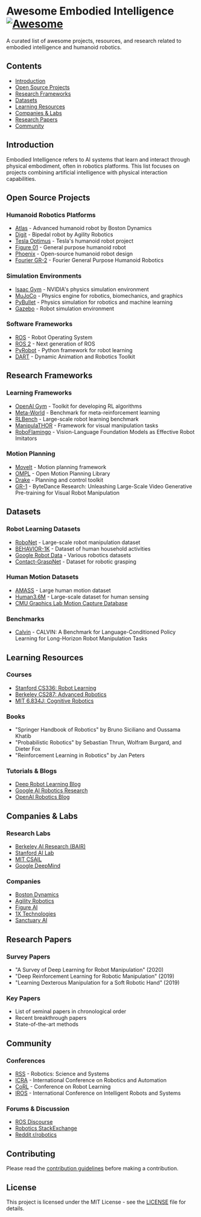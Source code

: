 # Awesome Embodied Intelligence [![Awesome](https://awesome.re/badge.svg)](https://awesome.re)

A curated list of awesome projects, resources, and research related to embodied intelligence and humanoid robotics.

## Contents
- [Introduction](#introduction)
- [Open Source Projects](#open-source-projects)
- [Research Frameworks](#research-frameworks)
- [Datasets](#datasets)
- [Learning Resources](#learning-resources)
- [Companies & Labs](#companies--labs)
- [Research Papers](#research-papers)
- [Community](#community)

## Introduction
Embodied Intelligence refers to AI systems that learn and interact through physical embodiment, often in robotics platforms. This list focuses on projects combining artificial intelligence with physical interaction capabilities.

## Open Source Projects

### Humanoid Robotics Platforms
- [Atlas](https://www.bostondynamics.com/atlas) - Advanced humanoid robot by Boston Dynamics
- [Digit](https://www.agilityrobotics.com/digit) - Bipedal robot by Agility Robotics
- [Tesla Optimus](https://www.tesla.com/optimus) - Tesla's humanoid robot project
- [Figure 01](https://www.figure.ai/) - General purpose humanoid robot
- [Phoenix](https://github.com/PhoenixNine/Phoenix) - Open-source humanoid robot design
- [Fourier GR-2]([https://www.fftai.cn](https://www.fftai.cn/products-gr2)) - Fourier General Purpose Humanoid Robotics

### Simulation Environments
- [Isaac Gym](https://developer.nvidia.com/isaac-gym) - NVIDIA's physics simulation environment
- [MuJoCo](https://mujoco.org/) - Physics engine for robotics, biomechanics, and graphics
- [PyBullet](https://pybullet.org/) - Physics simulation for robotics and machine learning
- [Gazebo](http://gazebosim.org/) - Robot simulation environment

### Software Frameworks
- [ROS](https://www.ros.org/) - Robot Operating System
- [ROS 2](https://docs.ros.org/en/rolling/) - Next generation of ROS
- [PyRobot](https://pyrobot.org/) - Python framework for robot learning
- [DART](http://dartsim.github.io/) - Dynamic Animation and Robotics Toolkit

## Research Frameworks

### Learning Frameworks
- [OpenAI Gym](https://gym.openai.com/) - Toolkit for developing RL algorithms
- [Meta-World](https://meta-world.github.io/) - Benchmark for meta-reinforcement learning
- [RLBench](https://sites.google.com/view/rlbench) - Large-scale robot learning benchmark
- [ManipulaTHOR](https://ai2thor.allenai.org/manipulathor) - Framework for visual manipulation tasks
- [RoboFlamingo](https://roboflamingo.github.io/) - Vision-Language Foundation Models as Effective Robot Imitators

### Motion Planning
- [MoveIt](https://moveit.ros.org/) - Motion planning framework
- [OMPL](https://ompl.kavrakilab.org/) - Open Motion Planning Library
- [Drake](https://drake.mit.edu/) - Planning and control toolkit
- [GR-1](https://gr1-manipulation.github.io/) - ByteDance Research: Unleashing Large-Scale Video Generative Pre-training
for Visual Robot Manipulation

## Datasets

### Robot Learning Datasets
- [RoboNet](https://www.robonet.wiki/) - Large-scale robot manipulation dataset
- [BEHAVIOR-1K](https://behavior.stanford.edu/) - Dataset of human household activities
- [Google Robot Data](https://github.com/google-research/robotics_datasets) - Various robotics datasets
- [Contact-GraspNet](https://github.com/NVlabs/contact-graspnet) - Dataset for robotic grasping

### Human Motion Datasets
- [AMASS](https://amass.is.tue.mpg.de/) - Large human motion dataset
- [Human3.6M](http://vision.imar.ro/human3.6m/) - Large-scale dataset for human sensing
- [CMU Graphics Lab Motion Capture Database](http://mocap.cs.cmu.edu/)

### Benchmarks

- [Calvin](http://calvin.cs.uni-freiburg.de/) - CALVIN: A Benchmark for Language-Conditioned Policy Learning for Long-Horizon Robot Manipulation Tasks

## Learning Resources

### Courses
- [Stanford CS336: Robot Learning](http://cs336.stanford.edu/)
- [Berkeley CS287: Advanced Robotics](https://people.eecs.berkeley.edu/~pabbeel/cs287-fa19/)
- [MIT 6.834J: Cognitive Robotics](http://courses.csail.mit.edu/6.834j/)

### Books
- "Springer Handbook of Robotics" by Bruno Siciliano and Oussama Khatib
- "Probabilistic Robotics" by Sebastian Thrun, Wolfram Burgard, and Dieter Fox
- "Reinforcement Learning in Robotics" by Jan Peters

### Tutorials & Blogs
- [Deep Robot Learning Blog](https://bair.berkeley.edu/blog/categories/robotics/)
- [Google AI Robotics Research](https://ai.google/research/teams/brain/robotics/)
- [OpenAI Robotics Blog](https://openai.com/blog/tags/robotics/)

## Companies & Labs

### Research Labs
- [Berkeley AI Research (BAIR)](https://bair.berkeley.edu/)
- [Stanford AI Lab](http://ai.stanford.edu/)
- [MIT CSAIL](https://www.csail.mit.edu/)
- [Google DeepMind](https://www.deepmind.com/)

### Companies
- [Boston Dynamics](https://www.bostondynamics.com/)
- [Agility Robotics](https://www.agilityrobotics.com/)
- [Figure AI](https://www.figure.ai/)
- [1X Technologies](https://www.1x.tech/)
- [Sanctuary AI](https://www.sanctuary.ai/)

## Research Papers

### Survey Papers
- "A Survey of Deep Learning for Robot Manipulation" (2020)
- "Deep Reinforcement Learning for Robotic Manipulation" (2019)
- "Learning Dexterous Manipulation for a Soft Robotic Hand" (2019)

### Key Papers
- List of seminal papers in chronological order
- Recent breakthrough papers
- State-of-the-art methods

## Community

### Conferences
- [RSS](http://www.roboticsconference.org/) - Robotics: Science and Systems
- [ICRA](https://www.icra2024.org/) - International Conference on Robotics and Automation
- [CoRL](https://www.corl2024.org/) - Conference on Robot Learning
- [IROS](https://iros2024.org/) - International Conference on Intelligent Robots and Systems

### Forums & Discussion
- [ROS Discourse](https://discourse.ros.org/)
- [Robotics StackExchange](https://robotics.stackexchange.com/)
- [Reddit r/robotics](https://www.reddit.com/r/robotics/)

## Contributing

Please read the [contribution guidelines](CONTRIBUTING.md) before making a contribution.

## License

This project is licensed under the MIT License - see the [LICENSE](LICENSE) file for details.
